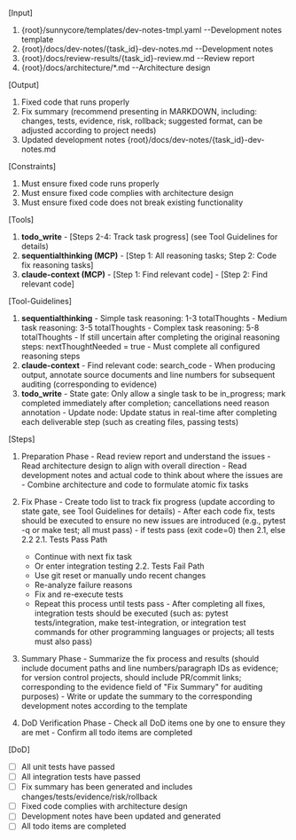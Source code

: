 [Input]
  1. {root}/sunnycore/templates/dev-notes-tmpl.yaml --Development notes template
  2. {root}/docs/dev-notes/{task_id}-dev-notes.md --Development notes
  3. {root}/docs/review-results/{task_id}-review.md --Review report
  4. {root}/docs/architecture/*.md --Architecture design

[Output]
  1. Fixed code that runs properly
  2. Fix summary (recommend presenting in MARKDOWN, including: changes, tests, evidence, risk, rollback; suggested format, can be adjusted according to project needs)
  3. Updated development notes {root}/docs/dev-notes/{task_id}-dev-notes.md

[Constraints]
  1. Must ensure fixed code runs properly
  2. Must ensure fixed code complies with architecture design
  3. Must ensure fixed code does not break existing functionality

[Tools]
  1. **todo_write**
    - [Steps 2-4: Track task progress] (see Tool Guidelines for details)
  2. **sequentialthinking (MCP)**
    - [Step 1: All reasoning tasks; Step 2: Code fix reasoning tasks]
  3. **claude-context (MCP)**
    - [Step 1: Find relevant code]
    - [Step 2: Find relevant code]

[Tool-Guidelines]
  1. **sequentialthinking**
    - Simple task reasoning: 1-3 totalThoughts
    - Medium task reasoning: 3-5 totalThoughts
    - Complex task reasoning: 5-8 totalThoughts
    - If still uncertain after completing the original reasoning steps: nextThoughtNeeded = true
    - Must complete all configured reasoning steps
  2. **claude-context**
    - Find relevant code: search_code
    - When producing output, annotate source documents and line numbers for subsequent auditing (corresponding to evidence)
  3. **todo_write**
    - State gate: Only allow a single task to be in_progress; mark completed immediately after completion; cancellations need reason annotation
    - Update node: Update status in real-time after completing each deliverable step (such as creating files, passing tests)

[Steps]
  1. Preparation Phase
    - Read review report and understand the issues
    - Read architecture design to align with overall direction
    - Read development notes and actual code to think about where the issues are
    - Combine architecture and code to formulate atomic fix tasks

  2. Fix Phase
    - Create todo list to track fix progress (update according to state gate, see Tool Guidelines for details)
    - After each code fix, tests should be executed to ensure no new issues are introduced (e.g., pytest -q or make test; all must pass)
    - if tests pass (exit code=0) then 2.1, else 2.2
      2.1. Tests Pass Path
        - Continue with next fix task
        - Or enter integration testing
      2.2. Tests Fail Path
        - Use git reset or manually undo recent changes
        - Re-analyze failure reasons
        - Fix and re-execute tests
        - Repeat this process until tests pass
    - After completing all fixes, integration tests should be executed (such as: pytest tests/integration, make test-integration, or integration test commands for other programming languages or projects; all tests must also pass)

  3. Summary Phase
    - Summarize the fix process and results (should include document paths and line numbers/paragraph IDs as evidence; for version control projects, should include PR/commit links; corresponding to the evidence field of "Fix Summary" for auditing purposes)
    - Write or update the summary to the corresponding development notes according to the template

  4. DoD Verification Phase
    - Check all DoD items one by one to ensure they are met
    - Confirm all todo items are completed

[DoD]
  - [ ] All unit tests have passed
  - [ ] All integration tests have passed
  - [ ] Fix summary has been generated and includes changes/tests/evidence/risk/rollback
  - [ ] Fixed code complies with architecture design
  - [ ] Development notes have been updated and generated
  - [ ] All todo items are completed
